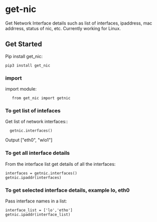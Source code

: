 # get-nic


Get Network Interface details such as list of interfaces, ipaddress, mac addrress, status of nic, etc. 
Currently working for Linux. 

## Get Started


Pip install get_nic:
   ```
   pip3 install get_nic
   ```

### import

import module:
```
   from get_nic import getnic
```
### To get list of intefaces

Get list of network interfaces::
```
  getnic.interfaces()
```
Output
["eth0", "wlo1"]

### To get all interface details
From the interface list get details of all the interfaces:
   ```
   interfaces = getnic.interfaces()
   getnic.ipaddr(interfaces)
   ```
### To get selected interface details, example lo, eth0
Pass interface names in a list:
   ```
   interface_list = ['lo','etho']
   getnic.ipaddr(interface_list)
   ```
